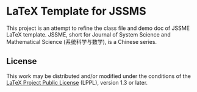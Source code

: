 # LaTeX Template for JSSMS

This project is an attempt to refine the class file and demo doc of JSSME LaTeX template. JSSME, short for Journal of System Science and Mathematical Science (系统科学与数学), is a Chinese series.

## License

This work may be distributed and/or modified under the conditions of the [LaTeX Project Public License](http://www.latex-project.org/lppl.txt) (LPPL), version 1.3 or later.

